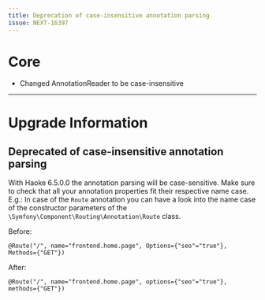 ```yaml
---
title: Deprecation of case-insensitive annotation parsing
issue: NEXT-16397
---
```

# Core
- Changed AnnotationReader to be case-insensitive

___
# Upgrade Information

## Deprecated of case-insensitive annotation parsing

With Haoke 6.5.0.0 the annotation parsing will be case-sensitive. 
Make sure to check that all your annotation properties fit their respective name case. 
E.g.: In case of the `Route` annotation you can have a look into the name case of the constructor parameters of the `\Symfony\Component\Routing\Annotation\Route` class.

Before:

```
@Route("/", name="frontend.home.page", Options={"seo"="true"}, Methods={"GET"})
```

After:

```
@Route("/", name="frontend.home.page", options={"seo"="true"}, methods={"GET"})
```
